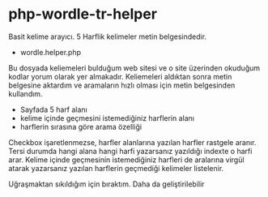 # php-wordle-tr-helper
Basit kelime arayıcı. 5 Harflik kelimeler metin belgesindedir.



* wordle.helper.php

Bu dosyada keliemeleri bulduğum web sitesi ve o site üzerinden okuduğum kodlar yorum olarak yer almakadır. Keliemeleri aldıktan sonra metin belgesine aktardım ve aramaların hızlı olması için metin belgesinden kullandım.

* Sayfada 5 harf alanı
* kelime içinde geçmesini istemediğiniz harflerin alanı
* harflerin sırasına göre arama özelliği

Checkbox işaretlenmezse, harfler alanlarına yazılan harfler rastgele aranır. Tersi durumda hangi alana hangi harfi yazarsanız yazıldığı indexte o harfi arar. Kelime içinde geçmesinin istemediğiniz harfleri de aralarına virgül atarak yazarsanız yazılan harflerin geçmediği kelimeler listelenir.

Uğraşmaktan sıkıldığım için bıraktım. Daha da geliştirilebilir
